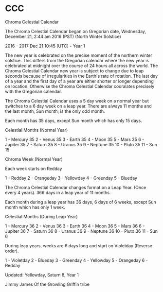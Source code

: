 # CCC
Chroma Celestial Calendar

The Chroma Celestial Calendar began on Gregorian date, Wednesday, December 21, 2:44 am 2016 (PST) (North Winter Solstice)

2016 - 2017 Dec 21 10:45 (UTC) - Year 1

The new year is celebrated on the precise moment of the northern winter solstice. This differs from the Gregorian calendar where the new year is celebrated at midnight over the course of 24 hours all across the world. The Chroma Celestial Calendar new year is subject to change due to leap seconds because of irregularities in the Earth's rate of rotation. The last day of a year and the first day of a year are either shorter or longer depending on location. Otherwise the Chroma Celestial Calendar cooralates precisely with the Gregorian calendar.

The Chroma Celestial Calendar uses a 5 day week on a normal year but switches to a 6 day week on a leap year. There are always 11 months and the last month, Sun month, is the only odd month.

Each month has 35 days, except Sun month which has only 15 days.

Celestial Months (Normal Year)

1 - Mercury 35
2 - Venus 35
3 - Earth 35
4 - Moon 35
5 - Mars 35
6 - Jupiter 35
7 - Saturn 35
8 - Uranus 35
9 - Neptune 35
10 - Pluto 35
11 - Sun 15

Chroma Week (Normal Year)

Each week starts on Redday

1 - Redday
2 - Orangeday
3 - Yellowday
4 - Greenday
5 - Blueday

The Chroma Celestial Calendar changes format on a Leap Year. (Once every 4 years). 366 days in a leap year of 11 months.

Each month during a leap year has 36 days, 6 days of 6 weeks, except Sun month which has only 1 week. 

Celestial Months (During Leap Year)

1 - Mercury 36
2 - Venus 36
3 - Earth 36
4 - Moon 36
5 - Mars 36
6 - Jupiter 36
7 - Saturn 36
8 - Uranus 36
9 - Neptune 36
10 - Pluto 36
11 - Sun 6

During leap years, weeks are 6 days long and start on Violetday (Reverse order).

1 - Violetday
2 - Blueday
3 - Greenday
4 - Yellowday
5 - Orangeday
6 - Redday

Updated: Yellowday, Saturn 8, Year 1

Jimmy James 
Of the Growling Griffin tribe
